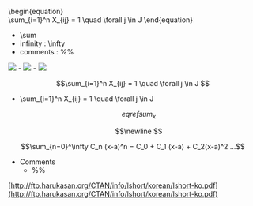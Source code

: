 \begin{equation}  
\sum_{i=1}^n X_{ij} = 1 \quad \forall j \in J
\end{equation}

* \sum 
* infinity : \infty 
* comments : %% 

<img src="https://latex.codecogs.com/gif.latex?O_t=\sum_{i=1}^n X_{ij} = 1 \quad \forall j \in J t " /> 
- <img src="https://latex.codecogs.com/gif.latex?s=\text { sensor reading }  " /> 
- <img src="https://latex.codecogs.com/gif.latex?P(s | O_t )=\text { Probability of a sensor reading value when sleep onset is observed at a time bin } t " />


$$\sum_{i=1}^n X_{ij} = 1 \quad \forall j \in J $$

- \sum_{i=1}^n X_{ij} = 1 \quad \forall j \in J

    $$eqref{sum_x}$$

    $$\newline $$

$$\sum_{n=0}^\infty C_n (x-a)^n = C_0 + C_1 (x-a) + C_2(x-a)^2 ...$$

- Comments
    - %%

[http://ftp.harukasan.org/CTAN/info/lshort/korean/lshort-ko.pdf](http://ftp.harukasan.org/CTAN/info/lshort/korean/lshort-ko.pdf)
